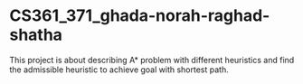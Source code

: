 # CS361_371_ghada-norah-raghad-shatha
This project is about describing A* problem 
with different heuristics and find the admissible heuristic 
to achieve goal with shortest path.

